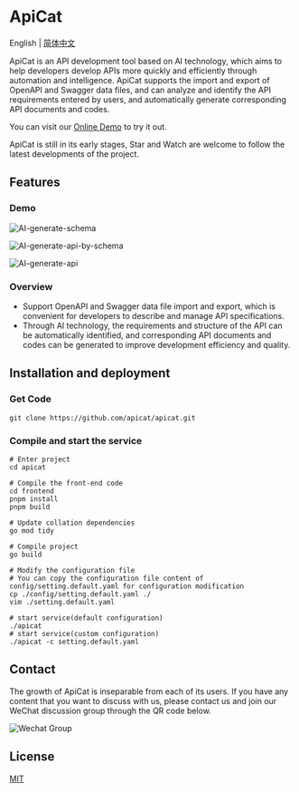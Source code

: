 # ApiCat

English | [简体中文](https://github.com/apicat/apicat/blob/master/README-CN.md)

ApiCat is an API development tool based on AI technology, which aims to help developers develop APIs more quickly and efficiently through automation and intelligence. ApiCat supports the import and export of OpenAPI and Swagger data files, and can analyze and identify the API requirements entered by users, and automatically generate corresponding API documents and codes.

You can visit our [Online Demo](http://demo.apicat.net) to try it out.

ApiCat is still in its early stages, Star and Watch are welcome to follow the latest developments of the project.

## Features

### Demo

![AI-generate-schema](https://cdn.apicat.net/uploads/0c3518c1bfc421fc4f3f86c085f353d2.gif)

![AI-generate-api-by-schema](https://cdn.apicat.net/uploads/bbcae83511d797d22077d05d17c262cc.gif)

![AI-generate-api](https://cdn.apicat.net/uploads/cf617b56fa186960c228c79487cf6c5e.gif)

### Overview

- Support OpenAPI and Swagger data file import and export, which is convenient for developers to describe and manage API specifications.
- Through AI technology, the requirements and structure of the API can be automatically identified, and corresponding API documents and codes can be generated to improve development efficiency and quality.

## Installation and deployment

### Get Code

```
git clone https://github.com/apicat/apicat.git
```

### Compile and start the service

```
# Enter project
cd apicat

# Compile the front-end code
cd frontend 
pnpm install
pnpm build

# Update collation dependencies
go mod tidy

# Compile project
go build

# Modify the configuration file
# You can copy the configuration file content of config/setting.default.yaml for configuration modification
cp ./config/setting.default.yaml ./
vim ./setting.default.yaml

# start service(default configuration)
./apicat
# start service(custom configuration)
./apicat -c setting.default.yaml
```

## Contact

The growth of ApiCat is inseparable from each of its users. If you have any content that you want to discuss with us, please contact us and join our WeChat discussion group through the QR code below.

![Wechat Group](https://cdn.apicat.net/uploads/01bfb23802cdfad49f0d560ee80fc5e3.png)

## License

[MIT](https://github.com/apicat/apicat/blob/main/LICENSE)
